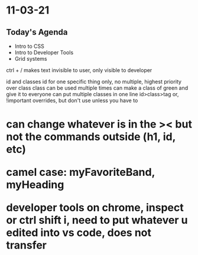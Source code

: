 # 11-03-21

## Today's Agenda
- Intro to CSS
- Intro to Developer Tools
- Grid systems

ctrl + / makes text invisible to user, only visible to developer

id and classes
id for one specific thing only, no multiple, highest priority over class
class can be used multiple times
can make a class of green and give it to everyone
can put multiple classes in one line
id>class>tag
or, !important overrides, but don't use unless you have to

<h1 id="myHeading"></h1>
<h1 class="headings">

can change whatever is in the >< but not the commands outside (h1, id, etc)

camel case: myFavoriteBand, myHeading

developer tools on chrome, inspect or ctrl shift i, need to put whatever u edited into vs code, does not transfer

